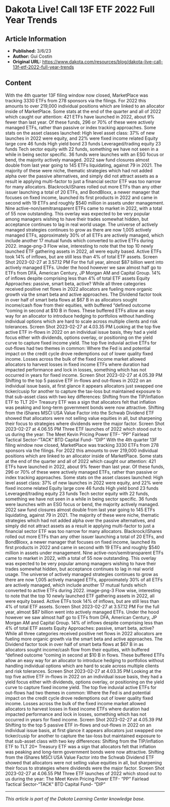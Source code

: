 # Dakota Live! Call 13F ETF 2022 Full Year Trends

## Article Information
- **Published:** 3/6/23
- **Author:** Gui Costin
- **Original URL:** https://www.dakota.com/resources/blog/dakota-live-call-13f-etf-2022-full-year-trends

## Content

With the 4th quarter 13F filing window now closed, MarketPlace was tracking 3330 ETFs from 278 sponsors via the filings. For 2022 this amounts to over 219,000 individual positions which are linked to an allocator inside of MarketPlace. Some stats at the end of the quarter and all of 2022 which caught our attention: 421 ETFs have launched in 2022, about 9% fewer than last year. Of these funds, 296 or 70% of these were actively managed ETFs, rather than passive or index tracking approaches. Some stats on the asset classes launched: High level asset class: 37% of new launches in 2022 were equity, and 22% were fixed income related Equity large core 46 funds High yield bond 23 funds Leveraged/trading equity 23 funds Tech sector equity with 22 funds, something we have not seen in a while in being sector specific. 36 funds were launches with an ESG focus or bend, the majority actively managed. 2022 saw fund closures almost double from last year going to 145 ETFs liquidating, against 79 in 2021. The majority of these were niche, thematic strategies which had not added alpha over the passive alternatives, and simply did not attract assets as a result ie applying multi-factor to just a financial sector ETF was too narrow for many allocators. Blackrock/iShares rolled out more ETFs than any other issuer launching a total of 20 ETFs, and BondBloxx, a newer manager that focuses on fixed income, launched its first products in 2022 and came in second with 19 ETFs and roughly $540 million in assets under management. Nine active-non/semitransparent ETFs came to market in 2022, with a total of 55 now outstanding. This overlay was expected to be very popular among managers wishing to have their trades somewhat hidden, but acceptance continues to lag in real world usage. The universe of actively managed strategies continues to grow as there are now 1,005 actively managed ETFs, approximately 30% of all ETFs are actively managed, which include another 17 mutual funds which converted to active ETFs during 2022. image-png-3 Flow wise, interesting to note that the top 10 newly launched ETF gathering assets in 2022, all were equity based. Active ETFs took 14% of inflows, but are still less than 4% of total ETF assets. Screen Shot 2023-02-27 at 3.57.12 PM For the full year, almost $87 billion went into actively managed ETFs. Under the hood however we saw almost half go to ETFs from DFA, American Century, JP Morgan AM and Capital Group. 14% of inflows despite comprising less than 4% of total ETF assets Equity Approaches: passive, smart beta, active? While all three categories received positive net flows in 2022 allocators are fueling more organic growth via the smart beta and active approaches. The Dividend factor took in over half of smart beta flows at $67 B in as allocators sought income/cash flow from their equities, with buffered “defined outcome “coming in second at $10 B in flows. These buffered ETFs allow an easy way for an allocator to introduce hedging to portfolios without handling individual options which are hard to scale across multiple clients and risk tolerances. Screen Shot 2023-02-27 at 4.03.35 PM Looking at the top five active ETF in-flows in 2022 on an individual issue basis, they had a yield focus either with dividends, options overlay, or positioning on the yield curve to capture fixed income yield. The top five induvial active ETFs for out-flows had two themes in common: Where the Fed is and potential impact on the credit cycle drove redemptions out of lower quality fixed income. Losses across the bulk of the fixed income market allowed allocators to harvest losses in fixed income ETFs where duration had impacted performance and lock in losses, something which has not occurred in years for fixed income. Screen Shot 2023-02-27 at 4.05.39 PM Shifting to the top 5 passive ETF in-flows and out-flows in 2022 on an individual issue basis, at first glance it appears allocators just swapped one ticker/cusip for another to capture the tax-loss but maintained exposure to that sub-asset class with two key differences: Shifting from the TIP/inflation ETF to TLT 20+ Treasury ETF was a sign that allocators felt that inflation was peaking and long-term government bonds were now attractive. Shifting from the iShares MSCI USA Value Factor into the Schwab Dividend ETF showed that allocators were not selling value equities in all, but sharpening their focus to strategies where dividends were the major factor. Screen Shot 2023-02-27 at 4.06.55 PM Three ETF launches of 2022 which stood out to us during the year: The Meet Kevin Pricing Power ETF- “PP” Fairlead Tactical Sector-“TACK” BTD Capital Fund- “DIP” With the 4th quarter 13F filing window now closed, MarketPlace was tracking 3330 ETFs from 278 sponsors via the filings. For 2022 this amounts to over 219,000 individual positions which are linked to an allocator inside of MarketPlace. Some stats at the end of the quarter and all of 2022 which caught our attention: 421 ETFs have launched in 2022, about 9% fewer than last year. Of these funds, 296 or 70% of these were actively managed ETFs, rather than passive or index tracking approaches. Some stats on the asset classes launched: High level asset class: 37% of new launches in 2022 were equity, and 22% were fixed income related Equity large core 46 funds High yield bond 23 funds Leveraged/trading equity 23 funds Tech sector equity with 22 funds, something we have not seen in a while in being sector specific. 36 funds were launches with an ESG focus or bend, the majority actively managed. 2022 saw fund closures almost double from last year going to 145 ETFs liquidating, against 79 in 2021. The majority of these were niche, thematic strategies which had not added alpha over the passive alternatives, and simply did not attract assets as a result ie applying multi-factor to just a financial sector ETF was too narrow for many allocators. Blackrock/iShares rolled out more ETFs than any other issuer launching a total of 20 ETFs, and BondBloxx, a newer manager that focuses on fixed income, launched its first products in 2022 and came in second with 19 ETFs and roughly $540 million in assets under management. Nine active-non/semitransparent ETFs came to market in 2022, with a total of 55 now outstanding. This overlay was expected to be very popular among managers wishing to have their trades somewhat hidden, but acceptance continues to lag in real world usage. The universe of actively managed strategies continues to grow as there are now 1,005 actively managed ETFs, approximately 30% of all ETFs are actively managed, which include another 17 mutual funds which converted to active ETFs during 2022. image-png-3 Flow wise, interesting to note that the top 10 newly launched ETF gathering assets in 2022, all were equity based. Active ETFs took 14% of inflows, but are still less than 4% of total ETF assets. Screen Shot 2023-02-27 at 3.57.12 PM For the full year, almost $87 billion went into actively managed ETFs. Under the hood however we saw almost half go to ETFs from DFA, American Century, JP Morgan AM and Capital Group. 14% of inflows despite comprising less than 4% of total ETF assets Equity Approaches: passive, smart beta, active? While all three categories received positive net flows in 2022 allocators are fueling more organic growth via the smart beta and active approaches. The Dividend factor took in over half of smart beta flows at $67 B in as allocators sought income/cash flow from their equities, with buffered “defined outcome “coming in second at $10 B in flows. These buffered ETFs allow an easy way for an allocator to introduce hedging to portfolios without handling individual options which are hard to scale across multiple clients and risk tolerances. Screen Shot 2023-02-27 at 4.03.35 PM Looking at the top five active ETF in-flows in 2022 on an individual issue basis, they had a yield focus either with dividends, options overlay, or positioning on the yield curve to capture fixed income yield. The top five induvial active ETFs for out-flows had two themes in common: Where the Fed is and potential impact on the credit cycle drove redemptions out of lower quality fixed income. Losses across the bulk of the fixed income market allowed allocators to harvest losses in fixed income ETFs where duration had impacted performance and lock in losses, something which has not occurred in years for fixed income. Screen Shot 2023-02-27 at 4.05.39 PM Shifting to the top 5 passive ETF in-flows and out-flows in 2022 on an individual issue basis, at first glance it appears allocators just swapped one ticker/cusip for another to capture the tax-loss but maintained exposure to that sub-asset class with two key differences: Shifting from the TIP/inflation ETF to TLT 20+ Treasury ETF was a sign that allocators felt that inflation was peaking and long-term government bonds were now attractive. Shifting from the iShares MSCI USA Value Factor into the Schwab Dividend ETF showed that allocators were not selling value equities in all, but sharpening their focus to strategies where dividends were the major factor. Screen Shot 2023-02-27 at 4.06.55 PM Three ETF launches of 2022 which stood out to us during the year: The Meet Kevin Pricing Power ETF- “PP” Fairlead Tactical Sector-“TACK” BTD Capital Fund- “DIP”

---

*This article is part of the Dakota Learning Center knowledge base.*